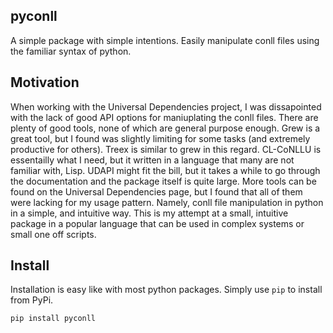 ## pyconll

A simple package with simple intentions. Easily manipulate conll files using the familiar syntax of python.


## Motivation

When working with the Universal Dependencies project, I was dissapointed with the lack of good API options for maniuplating the conll files. There are plenty of good tools, none of which are general purpose enough. Grew is a great tool, but I found was slightly limiting for some tasks (and extremely productive for others). Treex is similar to grew in this regard. CL-CoNLLU is essentailly what I need, but it written in a language that many are not familiar with, Lisp. UDAPI might fit the bill, but it takes a while to go through the documentation and the package itself is quite large. More tools can be found on the Universal Dependencies page, but I found that all of them were lacking for my usage pattern. Namely, conll file manipulation in python in a simple, and intuitive way. This is my attempt at a small, intuitive package in a popular language that can be used in complex systems or small one off scripts.


## Install

Installation is easy like with most python packages. Simply use `pip` to install from PyPi.

```
pip install pyconll
```
